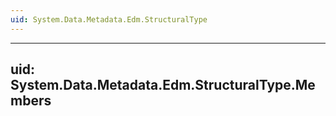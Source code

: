```yaml
---
uid: System.Data.Metadata.Edm.StructuralType
---
```


---
uid: System.Data.Metadata.Edm.StructuralType.Members
---
